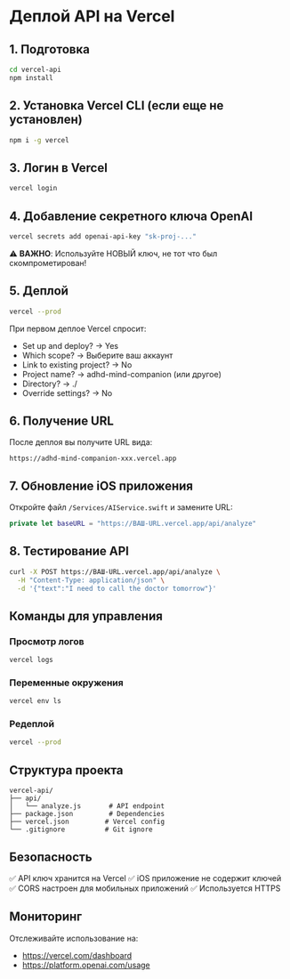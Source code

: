 # Деплой API на Vercel

## 1. Подготовка

```bash
cd vercel-api
npm install
```

## 2. Установка Vercel CLI (если еще не установлен)

```bash
npm i -g vercel
```

## 3. Логин в Vercel

```bash
vercel login
```

## 4. Добавление секретного ключа OpenAI

```bash
vercel secrets add openai-api-key "sk-proj-..."
```

⚠️ **ВАЖНО**: Используйте НОВЫЙ ключ, не тот что был скомпрометирован!

## 5. Деплой

```bash
vercel --prod
```

При первом деплое Vercel спросит:
- Set up and deploy? → Yes
- Which scope? → Выберите ваш аккаунт
- Link to existing project? → No
- Project name? → adhd-mind-companion (или другое)
- Directory? → ./
- Override settings? → No

## 6. Получение URL

После деплоя вы получите URL вида:
```
https://adhd-mind-companion-xxx.vercel.app
```

## 7. Обновление iOS приложения

Откройте файл `/Services/AIService.swift` и замените URL:

```swift
private let baseURL = "https://ВАШ-URL.vercel.app/api/analyze"
```

## 8. Тестирование API

```bash
curl -X POST https://ВАШ-URL.vercel.app/api/analyze \
  -H "Content-Type: application/json" \
  -d '{"text":"I need to call the doctor tomorrow"}'
```

## Команды для управления

### Просмотр логов
```bash
vercel logs
```

### Переменные окружения
```bash
vercel env ls
```

### Редеплой
```bash
vercel --prod
```

## Структура проекта

```
vercel-api/
├── api/
│   └── analyze.js       # API endpoint
├── package.json         # Dependencies
├── vercel.json         # Vercel config
└── .gitignore          # Git ignore
```

## Безопасность

✅ API ключ хранится на Vercel
✅ iOS приложение не содержит ключей
✅ CORS настроен для мобильных приложений
✅ Используется HTTPS

## Мониторинг

Отслеживайте использование на:
- https://vercel.com/dashboard
- https://platform.openai.com/usage